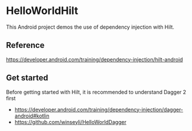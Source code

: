 # HelloWorldHilt
This Android project demos the use of dependency injection with Hilt.

## Reference
https://developer.android.com/training/dependency-injection/hilt-android

## Get started
Before getting started with Hilt, it is recommended to understand Dagger 2 first
- https://developer.android.com/training/dependency-injection/dagger-android#kotlin
- https://github.com/winseyli/HelloWorldDagger
